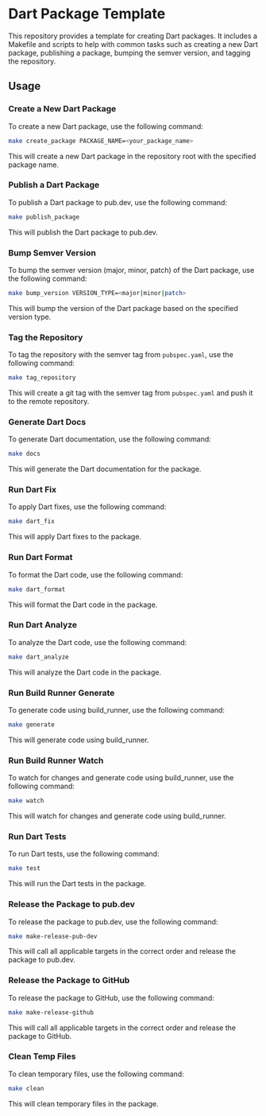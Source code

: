 # Dart Package Template

This repository provides a template for creating Dart packages. It includes a Makefile and scripts to help with common tasks such as creating a new Dart package, publishing a package, bumping the semver version, and tagging the repository.

## Usage

### Create a New Dart Package

To create a new Dart package, use the following command:

```sh
make create_package PACKAGE_NAME=<your_package_name>
```

This will create a new Dart package in the repository root with the specified package name.

### Publish a Dart Package

To publish a Dart package to pub.dev, use the following command:

```sh
make publish_package
```

This will publish the Dart package to pub.dev.

### Bump Semver Version

To bump the semver version (major, minor, patch) of the Dart package, use the following command:

```sh
make bump_version VERSION_TYPE=<major|minor|patch>
```

This will bump the version of the Dart package based on the specified version type.

### Tag the Repository

To tag the repository with the semver tag from `pubspec.yaml`, use the following command:

```sh
make tag_repository
```

This will create a git tag with the semver tag from `pubspec.yaml` and push it to the remote repository.

### Generate Dart Docs

To generate Dart documentation, use the following command:

```sh
make docs
```

This will generate the Dart documentation for the package.

### Run Dart Fix

To apply Dart fixes, use the following command:

```sh
make dart_fix
```

This will apply Dart fixes to the package.

### Run Dart Format

To format the Dart code, use the following command:

```sh
make dart_format
```

This will format the Dart code in the package.

### Run Dart Analyze

To analyze the Dart code, use the following command:

```sh
make dart_analyze
```

This will analyze the Dart code in the package.

### Run Build Runner Generate

To generate code using build_runner, use the following command:

```sh
make generate
```

This will generate code using build_runner.

### Run Build Runner Watch

To watch for changes and generate code using build_runner, use the following command:

```sh
make watch
```

This will watch for changes and generate code using build_runner.

### Run Dart Tests

To run Dart tests, use the following command:

```sh
make test
```

This will run the Dart tests in the package.

### Release the Package to pub.dev

To release the package to pub.dev, use the following command:

```sh
make make-release-pub-dev
```

This will call all applicable targets in the correct order and release the package to pub.dev.

### Release the Package to GitHub

To release the package to GitHub, use the following command:

```sh
make make-release-github
```

This will call all applicable targets in the correct order and release the package to GitHub.

### Clean Temp Files

To clean temporary files, use the following command:

```sh
make clean
```

This will clean temporary files in the package.
